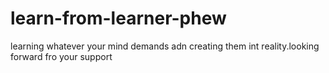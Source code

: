 # learn-from-learner-phew
learning whatever your mind demands adn creating them int reality.looking forward fro your support
